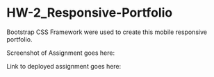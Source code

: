 # HW-2_Responsive-Portfolio

Bootstrap CSS Framework were used to create this mobile responsive portfolio.


Screenshot of Assignment goes here: 

Link to deployed assignment goes here: 

